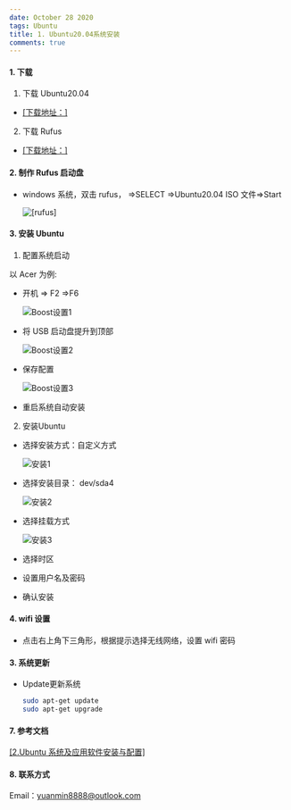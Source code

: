 ```yaml
---
date: October 28 2020
tags: Ubuntu
title: 1. Ubuntu20.04系统安装
comments: true
---
```


#### 1. 下载

1. 下载 Ubuntu20.04

- [[下载地址：]](https://ubuntu.com/download/desktop)

2. 下载 Rufus

- [[下载地址：]](http://rufus.ie/)

#### 2. 制作 Rufus 启动盘

- windows 系统，双击 rufus， =>SELECT =>Ubuntu20.04 ISO 文件=>Start

  ![[rufus]](https://s1.ax1x.com/2020/10/02/0QGOOI.png)

#### 3. 安装 Ubuntu

1. 配置系统启动

以 Acer 为例:

- 开机 => F2 =>F6

  ![Boost设置1](https://s1.ax1x.com/2020/11/03/BseAf0.jpg)

- 将 USB 启动盘提升到顶部

  ![Boost设置2](https://s1.ax1x.com/2020/11/03/BsmN80.jpg)
 
- 保存配置

  ![Boost设置3](https://s1.ax1x.com/2020/11/03/BsekYq.jpg)

- 重启系统自动安装

2. 安装Ubuntu

- 选择安装方式：自定义方式
 
  ![安装1](https://s1.ax1x.com/2020/11/03/BsMaFJ.jpg)

- 选择安装目录： dev/sda4

  ![安装2](https://s1.ax1x.com/2020/11/03/BsMPJA.jpg)

- 选择挂载方式

  ![安装3](https://s1.ax1x.com/2020/11/03/BsMVL8.jpg)

- 选择时区

- 设置用户名及密码

- 确认安装

#### 4. wifi 设置

- 点击右上角下三角形，根据提示选择无线网络，设置 wifi 密码


#### 3. 系统更新

- Update更新系统

  ```bash
  sudo apt-get update
  sudo apt-get upgrade
  ```

#### 7. 参考文档

[[2.Ubuntu 系统及应用软件安装与配置]](https://web-dolphin.github.io/2020/10/24/Linux/Tutorial/Ubuntu%E7%B3%BB%E7%BB%9F%E5%8F%8A%E5%BA%94%E7%94%A8%E8%BD%AF%E4%BB%B6%E5%AE%89%E8%A3%85%E4%B8%8E%E9%85%8D%E7%BD%AE/)

#### 8. 联系方式

Email：yuanmin8888@outlook.com
